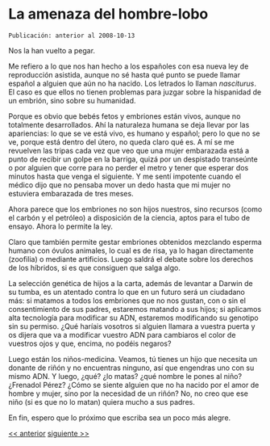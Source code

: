 # La amenaza del hombre-lobo

`Publicación: anterior al 2008-10-13`

Nos la han vuelto a pegar.

Me refiero a lo que nos han hecho a los españoles con esa nueva ley de reproducción asistida, aunque no sé hasta qué punto se puede llamar español a alguien que aún no ha nacido. Los letrados lo llaman *nasciturus*. El caso es que ellos no tienen problemas para juzgar sobre la hispanidad de un embrión, sino sobre su humanidad.

Porque es obvio que bebés fetos y embriones están vivos, aunque no totalmente desarrollados. Ahí la naturaleza humana se deja llevar por las apariencias: lo que se ve está vivo, es humano y español; pero lo que no se ve, porque está dentro del útero, no queda claro qué es. A mí se me revuelven las tripas cada vez que veo que una mujer embarazada está a punto de recibir un golpe en la barriga, quizá por un despistado transeúnte o por alguien que corre para no perder el metro y tener que esperar dos minutos hasta que venga el siguiente. Y me sentí impotente cuando el médico dijo que no pensaba mover un dedo hasta que mi mujer no estuviera embarazada de tres meses.

Ahora parece que los embriones no son hijos nuestros, sino recursos (como el carbón y el petróleo) a disposición de la ciencia, aptos para el tubo de ensayo. Ahora lo permite la ley.

Claro que también permite gestar embriones obtenidos mezclando esperma humano con óvulos animales, lo cual es de risa, ya lo hagan directamente (zoofilia) o mediante artificios. Luego saldrá el debate sobre los derechos de los híbridos, si es que consiguen que salga algo.

La selección genética de hijos a la carta, además de levantar a Darwin de su tumba, es un atentado contra lo que en un futuro será un ciudadano más: si matamos a todos los embriones que no nos gustan, con o sin el consentimiento de sus padres, estaremos matando a sus hijos; si aplicamos alta tecnología para modificar su ADN, estaremos modificando su genotipo sin su permiso. ¿Qué haríais vosotros si alguien llamara a vuestra puerta y os dijera que va a modificar vuestro ADN para cambiaros el color de vuestros ojos y que, encima, no podéis negaros?

Luego están los niños-medicina. Veamos, tú tienes un hijo que necesita un donante de riñón y no encuentras ninguno, así que engendras uno con su mismo ADN. Y luego, ¿qué? ¿lo matas? ¿qué nombre le pones al niño? ¿Frenadol Pérez? ¿Cómo se siente alguien que no ha nacido por el amor de hombre y mujer, sino por la necesidad de un riñón? No, no creo que ese niño (si es que no lo matan) quiera mucho a sus padres.

En fin, espero que lo próximo que escriba sea un poco más alegre.

[<< anterior](07.La_voz_de_la_colmena.md) [siguiente >>](09.La_caihda_del_imperio_de_los_ratones.md)
